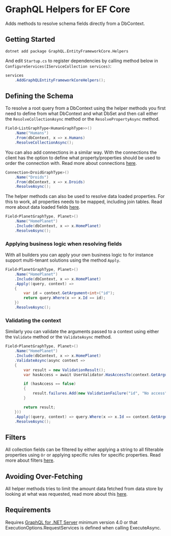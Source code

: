 # GraphQL Helpers for EF Core

Adds methods to resolve schema fields directly from a DbContext.

## Getting Started

```
dotnet add package GraphQL.EntityFrameworkCore.Helpers
```

And edit `Startup.cs` to register dependencies by calling method below in `ConfigureServices(IServiceCollection services)`:

```c#
services
    .AddGraphQLEntityFrameworkCoreHelpers();
```

## Defining the Schema

To resolve a root query from a DbContext using the helper methods you first need to define from what DbContext and what DbSet and then call either the `ResolveCollectionAsync` method or the `ResolvePropertyAsync` method.

```c#
Field<ListGraphType<HumanGraphType>>()
    .Name("Humans")
    .From(dbContext, x => x.Humans)
    .ResolveCollectionAsync();
```

You can also add connections in a similar way. With the connections the client has the option to define what property/properties should be used to order the connection with. Read more about connections [here](documentation/Connections.md).

```c#
Connection<DroidGraphType>()
    .Name("Droids")
    .From(dbContext, x => x.Droids)
    .ResolveAsync();
```

The helper methods can also be used to resolve data loaded properties. For this to work, all properties needs to be mapped, including join tables. Read more about data loaded fields [here](documentation/DataLoadedFields.md).

```c#
Field<PlanetGraphType, Planet>()
    .Name("HomePlanet")
    .Include(dbContext, x => x.HomePlanet)
    .ResolveAsync();
```

### Applying business logic when resolving fields

With all builders you can apply your own business logic to for instance support multi-tenant solutions using the method `Apply`.

```c#
Field<PlanetGraphType, Planet>()
    .Name("HomePlanet")
    .Include(dbContext, x => x.HomePlanet)
    .Apply((query, context) =>
    {
        var id = context.GetArgument<int>("id");
        return query.Where(x => x.Id == id);
    })
    .ResolveAsync();
```

### Validating the context

Similarly you can validate the arguments passed to a context using either the `Validate` method or the `ValidateAsync` method.

```c#
Field<PlanetGraphType, Planet>()
    .Name("HomePlanet")
    .Include(dbContext, x => x.HomePlanet)
    .ValidateAsync(async context =>
    {
        var result = new ValidationResult();
        var hasAccess = await UserValidator.HasAccessTo(context.GetArgument<int>("id"));

        if (hasAccess == false)
        {
            result.failures.Add(new ValidationFailure("id", "No access"));
        }

        return result;
    }))
    .Apply((query, context) => query.Where(x => x.Id == context.GetArgument<int>("id")))
    .ResolveAsync();
```

## Filters

All collection fields can be filtered by either applying a string to all filterable properties using `Or` or applying specific rules for specific properties. Read more about filters [here](documentation/Filters.md).

## Avoiding Over-Fetching

All helper methods tries to limit the amount data fetched from data store by looking at what was requested, read more about this [here](documentation/SelectFromRequest.md).

## Requirements

Requires [GraphQL for .NET Server](https://github.com/graphql-dotnet/server) minimum version 4.0 or that ExecutionOptions.RequestServices is defined when calling ExecuteAsync.